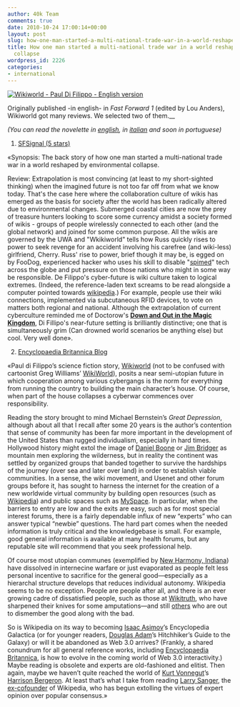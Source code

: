 ```yaml
---
author: 40k Team
comments: true
date: 2010-10-24 17:00:14+00:00
layout: post
slug: how-one-man-started-a-multi-national-trade-war-in-a-world-reshaped-by-environmental-collapse
title: How one man started a multi-national trade war in a world reshaped by environmental
  collapse
wordpress_id: 2226
categories:
- international
---
```


[![Wikiworld - Paul Di Filippo - English version](http://www.40kbooks.com/wp-content/uploads/wikiworld-difilippo_ok_t.jpg)](http://www.40kbooks.com/?page_id=133&category=13&product_id=11)

Originally published -in english- in _Fast Forward 1_ (edited by Lou Anders), Wikiworld got many reviews. We selected two of them.__

_(You can read the novelette in [english](http://www.40kbooks.com/?page_id=133&category=13&product_id=11), in [italian](http://www.40kbooks.com/?page_id=133&category=14&product_id=30) and soon in portuguese)_

1. [SFSignal (5 stars)](http://www.sfsignal.com/archives/2007/04/review-fast-forward-1-edited-by-lou-anders/)

«Synopsis: The back story of how one man started a multi-national trade war in a world reshaped by environmental collapse.

Review: Extrapolation is most convincing (at least to my short-sighted thinking) when the imagined future is not too far off from what we know today. That's the case here where the collaboration culture of wikis has emerged as the basis for society after the world has been radically altered due to environmental changes. Submerged coastal cities are now the prey of treasure hunters looking to score some currency amidst a society formed of wikis - groups of people wirelessly connected to each other (and the global network) and joined for some common purpose. All the wikis are governed by the UWA and "Wkikiworld" tells how Russ quickly rises to power to seek revenge for an accident involving his carefree (and wiki-less) girlfriend, Cherry. Russ' rise to power, brief though it may be, is egged on by FooDog, experienced hacker who uses his skill to disable "[spimed](http://en.wikipedia.org/wiki/Spime)" tech across the globe and put pressure on those nations who might in some way be responsible. De Filippo's cyber-future is wiki culture taken to logical extremes. (Indeed, the reference-laden text screams to be read alongside a computer pointed towards [wikipedia](http://en.wikipedia.org/).) For example, people use their wiki connections, implemented via subcutaneous RFID devices, to vote on matters both regional and national. Although the extrapolation of current cyberculture reminded me of Doctorow's **[Down and Out in the Magic Kingdom](http://www.sfsignal.com/archives/000453.html)**, Di Fillipo's near-future setting is brilliantly distinctive; one that is simultaneously grim (Can drowned world scenarios be anything else) but cool. Very well done».

2. [Encyclopaedia Britannica Blog](http://www.britannica.com/blogs/2007/2/wikiworld)

«Paul di Filippo’s science fiction story, [Wikiworld](http://www.pyrsf.com/chapters/WikiWorld.htm) (not to be confused with cartoonist Greg Williams’ [WikiWorld](http://en.wikipedia.org/wiki/User:Greg_Williams)), posits a near semi-utopian future in which cooperation among various cybergangs is the norm for everything from running the country to building the main character’s house. Of course, when part of the house collapses a cyberwar commences over responsibility.

Reading the story brought to mind Michael Bernstein’s _Great Depression_, although about all that I recall after some 20 years is the author’s contention that sense of community has been far more important in the development of the United States than rugged individualism, especially in hard times. Hollywood history might extol the image of [Daniel Boone](http://www.britannica.com/eb/article-9080670/Daniel-Boone) or [Jim Bridger](http://www.britannica.com/eb/article-9016427/Jim-Bridger) as mountain men exploring the wilderness, but in reality the continent was settled by organized groups that banded together to survive the hardships of the journey (over sea and later over land) in order to establish viable communities. In a sense, the wiki movement, and Usenet and other forum groups before it, has sought to harness the internet for the creation of a new worldwide virtual community by building open resources (such as [Wikipedia](http://en.wikipedia.org/wiki/Main_Page)) and public spaces such as [MySpace](http://www.myspace.com/). In particular, when the barriers to entry are low and the exits are easy, such as for most special interest forums, there is a fairly dependable influx of new “experts” who can answer typical “newbie” questions. The hard part comes when the needed information is truly critical and the knowledgebase is small. For example, good general information is available at many health forums, but any reputable site will recommend that you seek professional help.

Of course most utopian communes (exemplified by [New Harmony, Indiana](http://www.britannica.com/eb/article-9055474/New-Harmony)) have dissolved in internecine warfare or just evaporated as people felt less personal incentive to sacrifice for the general good—especially as a hierarchal structure develops that reduces individual autonomy. Wikipedia seems to be no exception. People are people after all, and there is an ever growing cadre of dissatisfied people, such as those at [Wikitruth](http://www.wikitruth.info/index.php?title=Main_Page), who have sharpened their knives for some amputations—and still [others](http://www.cow.net/transcript.txt) who are out to dismember the good along with the bad.

So is Wikipedia on its way to becoming [Isaac Asimov](http://www.britannica.com/eb/article-9009870/Isaac-Asimov)’s Encyclopedia Galactica (or for younger readers, [Douglas Adam](http://www.britannica.com/eb/article-9002780/Douglas-Adams)’s Hitchhiker’s Guide to the Galaxy) or will it be abandoned as Web 3.0 arrives? (Frankly, a shared conundrum for all general reference works, including [Encyclopaedia Britannica](http://www.britannica.com/), is how to evolve in the coming world of Web 3.0 interactivity.) Maybe reading is obsolete and experts are old-fashioned and elitist. Then again, maybe we haven’t quite reached the world of [Kurt Vonnegut](http://www.britannica.com/eb/article-9075732/Kurt-Vonnegut-Jr)’s [Harrison Bergeron](http://instruct.westvalley.edu/lafave/hb.html). At least that’s what I take from reading [Larry Sanger](http://www.larrysanger.org/index.html), the [ex-cofounder](http://www.larrysanger.org/roleinwp.html) of Wikipedia, who has begun extolling the virtues of expert opinion over popular consensus.»
